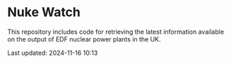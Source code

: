 # Nuke Watch

This repository includes code for retrieving the latest information available on the output of EDF nuclear power plants in the UK.

Last updated: 2024-11-16 10:13
